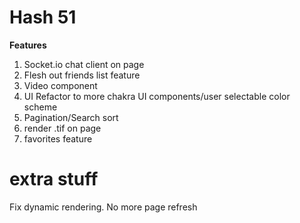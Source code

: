 # Hash 51

**Features**
1. Socket.io chat client on page
2. Flesh out friends list feature
3. Video component
4. UI Refactor to more chakra UI components/user selectable color scheme
5. Pagination/Search sort
6. render .tif on page
7. favorites feature

# extra stuff
Fix dynamic rendering. No more page refresh